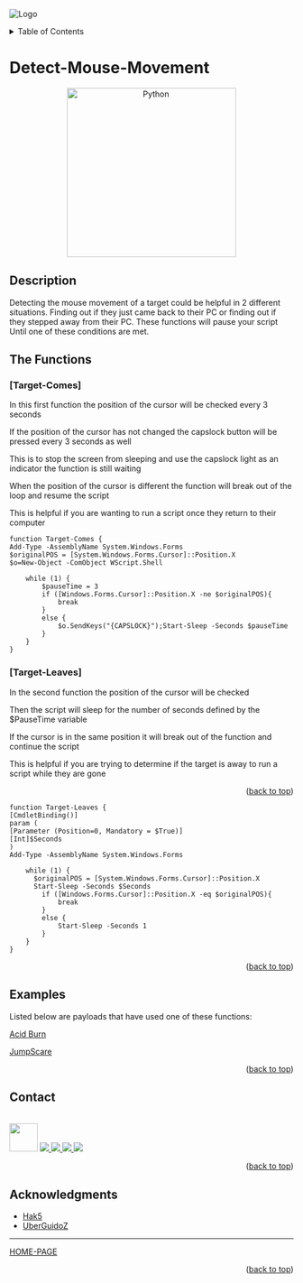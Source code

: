 ![Logo](https://github.com/I-Am-Jakoby/hak5-submissions/blob/main/Assets/logo-170-px.png?raw=true)

<!-- TABLE OF CONTENTS -->
<details>
  <summary>Table of Contents</summary>
  <ol>
    <li><a href="#Description">Description</a></li>
    <li><a href="#The-Functions">The Functions</a></li>
    <li><a href="#Examples">Examples</a></li>
    <li><a href="#Contact">Contact</a></li>
    <li><a href="#Acknowledgments">Acknowledgments</a></li>
  </ol>
</details>

# Detect-Mouse-Movement

<p align="center">
      <a href="https://www.youtube.com/watch?v=467YXWBlL9E">
        <img src=https://i.ytimg.com/vi/467YXWBlL9E/hqdefault.jpg width="300" alt="Python" />
      </a>
</p>

## Description 

Detecting the mouse movement of a target could be helpful in 2 different situations. 
Finding out if they just came back to their PC 
or finding out if they stepped away from their PC. These functions will pause your script 
Until one of these conditions are met. 

## The Functions

### [Target-Comes] 
In this first function the position of the cursor will be checked every 3 seconds

If the position of the cursor has not changed the capslock button will be pressed every 3 seconds as well

This is to stop the screen from sleeping and use the capslock light as an indicator the function is still waiting 

When the position of the cursor is different the function will break out of the loop and resume the script

This is helpful if you are wanting to run a script once they return to their computer

```
function Target-Comes {
Add-Type -AssemblyName System.Windows.Forms
$originalPOS = [System.Windows.Forms.Cursor]::Position.X
$o=New-Object -ComObject WScript.Shell

    while (1) {
        $pauseTime = 3
        if ([Windows.Forms.Cursor]::Position.X -ne $originalPOS){
            break
        }
        else {
            $o.SendKeys("{CAPSLOCK}");Start-Sleep -Seconds $pauseTime
        }
    }
}
```

### [Target-Leaves] 
In the second function the position of the cursor will be checked 

Then the script will sleep for the number of seconds defined by the $PauseTime variable 

If the cursor is in the same position it will break out of the function and continue the script

This is helpful if you are trying to determine if the target is away to run a script while they are gone

<p align="right">(<a href="#top">back to top</a>)</p>

```
function Target-Leaves {
[CmdletBinding()]
param (	
[Parameter (Position=0, Mandatory = $True)]
[Int]$Seconds
) 
Add-Type -AssemblyName System.Windows.Forms

    while (1) {
	  $originalPOS = [System.Windows.Forms.Cursor]::Position.X
	  Start-Sleep -Seconds $Seconds
        if ([Windows.Forms.Cursor]::Position.X -eq $originalPOS){
            break
        }
        else {
            Start-Sleep -Seconds 1
        }
    }
}
```
<p align="right">(<a href="#top">back to top</a>)</p>


## Examples

Listed below are payloads that have used one of these functions:

[Acid Burn](https://github.com/I-Am-Jakoby/hak5-submissions/tree/main/OMG/Payloads/OMG-AcidBurn)

[JumpScare](https://github.com/I-Am-Jakoby/hak5-submissions/tree/main/OMG/Payloads/OMG-JumpScare)


<p align="right">(<a href="#top">back to top</a>)</p>

<!-- CONTACT -->
## Contact

  <p><br/>
  
  <img src="https://media.giphy.com/media/VgCDAzcKvsR6OM0uWg/giphy.gif" width="50"> 
  
  <a href="https://github.com/I-Am-Jakoby/">
    <img src="https://img.shields.io/badge/GitHub-I--Am--Jakoby-blue">
  </a>
  
  <a href="https://www.instagram.com/i_am_jakoby/">
    <img src="https://img.shields.io/badge/Instagram-i__am__jakoby-red">
  </a>
  
  <a href="https://twitter.com/I_Am_Jakoby/">
    <img src="https://img.shields.io/badge/Twitter-I__Am__Jakoby-blue">
  </a>
  
  <a href="https://www.youtube.com/c/IamJakoby/">
    <img src="https://img.shields.io/badge/YouTube-I_am_Jakoby-red">
  </a>


</p>



<p align="right">(<a href="#top">back to top</a>)</p>

<!-- ACKNOWLEDGMENTS -->
## Acknowledgments

* [Hak5](https://hak5.org/)
* [UberGuidoZ](https://github.com/UberGuidoZ)

***

[HOME-PAGE](https://github.com/I-Am-Jakoby/PowerShell-for-Hackers)

<p align="right">(<a href="#top">back to top</a>)</p>
